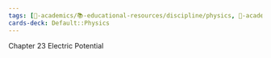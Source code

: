 ```yaml
---
tags: [🔴-academics/📚-educational-resources/discipline/physics, 🔴-academics/📚-educational-resources/name/university-physics-with-modern-physics-15th-edition-2019, study-note] 
cards-deck: Default::Physics
---
```



Chapter 23 Electric Potential
